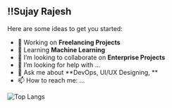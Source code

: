 ## ‼️Sujay Rajesh

Here are some ideas to get you started:

- 🔭 Working on **Freelancing Projects**
- 🌱 Learning **Machine Learning** 
- 👯 I’m looking to collaborate on **Enterprise Projects**
- 🤔 I’m looking for help with ...
- 💬 Ask me about **DevOps, UI/UX Designing, **
- 📫 How to reach me: ...

![Top Langs](https://github-readme-stats.vercel.app/api/top-langs/?username=anuraghazra&layout=compact&theme=transparent)

